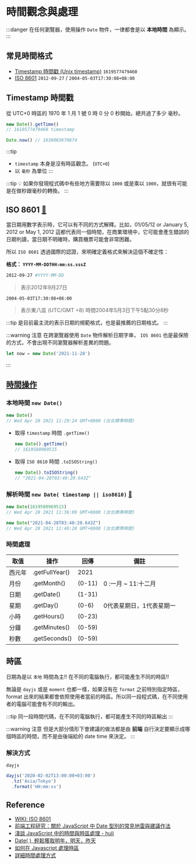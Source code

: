 # 時間觀念與處理

:::danger
在任何瀏覽器，使用操作 `Date` 物件，一律都會是以 **本地時間** 為顯示。
:::

## 常見時間格式
- [Timestamp 時間戳 (Unix timestamp)](#timestamp-時間戳-unix-timestamp) `1619577479460`
- [ISO 8601](#iso-8601) `2012-09-27` / `2004-05-03T17:30:08+08:00`


## Timestamp 時間戳

從 UTC+0 時區的 1970 年 1 月 1 號 0 時 0 分 0 秒開始，總共過了多少 毫秒。

```js
new Date().getTime() 
// 1619577479460 timestamp

Date.now() // 1638083670874
```
:::tip
- `timestamp` 本身是沒有時區觀念。 (`UTC+0`) 
- 以 `毫秒` 為單位
:::

:::tip
💡 如果你發現程式碼中有些地方需要除以 `1000` 或是乘以 `1000`，就很有可能是在做秒跟毫秒的轉換。
:::

## ISO 8601 [:link:](https://zh.wikipedia.org/wiki/ISO_8601)
當日期用數字表示時，它可以有不同的方式解釋。比如，01/05/12 or January 5, 2012 or May 1, 2012 這都代表同一個時間，在商業環境中，它可能會產生錯誤的日期判讀，當日期不明確時，購買機票可能會非常困難。

所以 `ISO 8601` 透過國際的認證，來明確定義格式來解決這個不確定性：

**格式： `YYYY-MM-DDTHH:mm:ss.sssZ`**


```bash
2012-09-27 #YYYY-MM-DD
```
> 表示2012年9月27日

```
2004-05-03T17:30:08+08:00
```
> 表示東八區 (UTC/GMT +8) 時間2004年5月3日下午5點30分8秒

:::tip
是目前最主流的表示日期的規範格式，也是最推薦的日期格式。
:::

:::warning 注意
在跨瀏覽器使用 `Date` 物件解析日期字串， `IOS 8601` 也是最保險的方式，不會出現不同瀏覽器解析差異的問題。
```js
let now = new Date('2021-11-28')
```
:::

## [時間操作](https://developer.mozilla.org/zh-TW/docs/Web/JavaScript/Reference/Global_Objects/Date)

### 本地時間 `new Date()`

```js
new Date()
// Wed Apr 28 2021 11:29:24 GMT+0800 (台北標準時間)
```

- 取得 `timestamp` 時間 `.getTime()`
    
    ```jsx
    new Date().getTime()
    // 1619580969515
    ```
    
- 取得 `ISO 8610` 時間 `.toISOString()`
    
    ```js
    new Date().toISOString()
    // "2021-04-28T03:40:20.643Z"
    ```

### 解析時間 `new Date( timestamp || iso8610)`  [🔗](https://www.notion.so/new-Date-af19559f00be4324b20cde5ac17404ce)


```js
new Date(1619580969515)
// Wed Apr 28 2021 11:36:09 GMT+0800 (台北標準時間)

new Date("2021-04-28T03:40:20.643Z")
// Wed Apr 28 2021 11:40:20 GMT+0800 (台北標準時間)
```


### 時間處理
|取值|操作|回傳|備註|
|-|-|-|-|
|西元年|.getFullYear()|2021|   |
|月份|.getMonth()|(0-11)| 0 :一月 ~ 11:十二月 |
|日期|.getDate()|(1-31)|   |
|星期|.getDay()|(0-6)| 0代表星期日，1代表星期一 |
|小時|.getHours()|(0-23)|   |
|分鐘|.getMinutes()|(0-59)|   |
|秒數|.getSeconds()|(0-59)|   |

## 時區
日期為是以 `本地` 時間為主!! 在不同的電腦執行，都可能產生不同的時區!!


無論是 `dayjs` 或是 `moment` 也都一樣，如果沒有在 `format` 之前特別指定時區，format 出來的結果都會依照使用者當前的時區。所以同一段程式碼，在不同使用者的電腦可能會有不同的輸出。

:::tip
同一段時間代碼，在不同的電腦執行，都可能產生不同的時區輸出
:::

:::warning 注意
但是大部分情形下會建議的做法都是由 **前端** 自行決定要顯示成哪個時區的時間，而不是由後端給的 date time 來決定。
:::

### 解決方式

`dayjs`

```js
dayjs('2020-02-02T13:00:00+03:00')
  .tz('Asia/Tokyo')
  .format('HH:mm:ss')
```

## Reference
- [WIKI: ISO 8601](https://zh.wikipedia.org/wiki/ISO_8601)
- [前端工程研究：關於 JavaScript 中 Date 型別的常見地雷與建議作法](https://blog.miniasp.com/post/2016/09/25/JavaScript-Date-usage-in-details)
- [淺談 JavaScript 中的時間與時區處理 - huli](https://blog.techbridge.cc/2020/12/26/javascript-date-time-and-timezone/)
- [Date( ), 輕鬆獲取明年，明天，昨天](http://bananajs.blogspot.com/2016/10/javascript-get-date-that-is-2-days-ago_11.html)
- [如何在 Javascript 處理時區](https://blog.bitsrc.io/how-to-handle-time-zones-in-javascript-b135a7931453)
- [詳細時間處理方式](https://levelup.gitconnected.com/javascript-date-and-time-in-detail-270e85a68124)